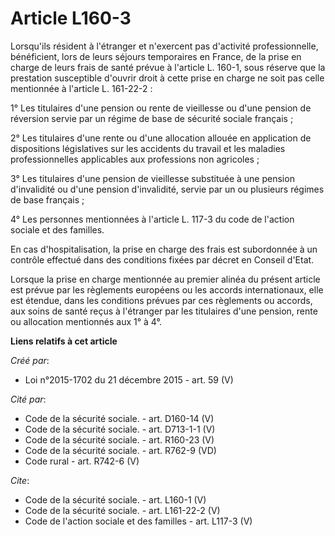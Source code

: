 # Article L160-3

Lorsqu'ils résident à l'étranger et n'exercent pas d'activité professionnelle, bénéficient, lors de leurs séjours temporaires
en France, de la prise en charge de leurs frais de santé prévue à l'article L. 160-1, sous réserve que la prestation
susceptible d'ouvrir droit à cette prise en charge ne soit pas celle mentionnée à l'article L. 161-22-2 : 

1° Les titulaires d'une pension ou rente de vieillesse ou d'une pension de réversion servie par un régime de base de sécurité
sociale français ; 

2° Les titulaires d'une rente ou d'une allocation allouée en application de dispositions législatives sur les accidents du
travail et les maladies professionnelles applicables aux professions non agricoles ; 

3° Les titulaires d'une pension de vieillesse substituée à une pension d'invalidité ou d'une pension d'invalidité, servie par
un ou plusieurs régimes de base français ; 

4° Les personnes mentionnées à l'article L. 117-3 du code de l'action sociale et des familles. 

En cas d'hospitalisation, la prise en charge des frais est subordonnée à un contrôle effectué dans des conditions fixées par
décret en Conseil d'Etat. 

Lorsque la prise en charge mentionnée au premier alinéa du présent article est prévue par les règlements européens ou les
accords internationaux, elle est étendue, dans les conditions prévues par ces règlements ou accords, aux soins de santé reçus
à l'étranger par les titulaires d'une pension, rente ou allocation mentionnés aux 1° à 4°.

**Liens relatifs à cet article**

_Créé par_:

  - Loi n°2015-1702 du 21 décembre 2015 - art. 59 (V)

_Cité par_:

  - Code de la sécurité sociale. - art. D160-14 (V)
  - Code de la sécurité sociale. - art. D713-1-1 (V)
  - Code de la sécurité sociale. - art. R160-23 (V)
  - Code de la sécurité sociale. - art. R762-9 (VD)
  - Code rural - art. R742-6 (V)

_Cite_:

  - Code de la sécurité sociale. - art. L160-1 (V)
  - Code de la sécurité sociale. - art. L161-22-2 (V)
  - Code de l'action sociale et des familles - art. L117-3 (V)
